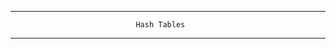 -------------------------------------------------------------------------------
                                Hash Tables
-------------------------------------------------------------------------------
